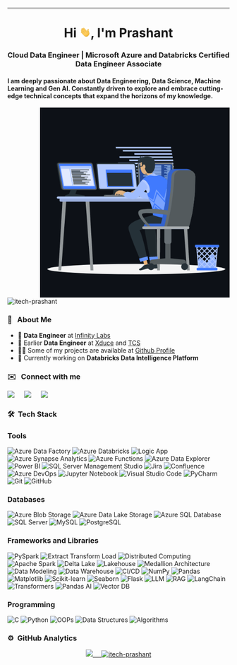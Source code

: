 
<hr>
<h1 align="center">Hi <img src="https://raw.githubusercontent.com/ABSphreak/ABSphreak/master/gifs/Hi.gif" width="25px">, I'm Prashant</h1>
<h3 align="center">Cloud Data Engineer | Microsoft Azure and Databricks Certified Data Engineer Associate</h3>
<h4>I am deeply passionate about Data Engineering, Data Science, Machine Learning and Gen AI. Constantly driven to explore and embrace cutting-edge technical concepts that expand the horizons of my knowledge.</h4>
<p><img align="right" height="430em" src="animation_500_kxa883sd.gif" alt="itech-prashant" /></p>

<p> <img src="https://komarev.com/ghpvc/?username=itech-prashant&label=Profile%20views&color=e89b17&style=flat" alt="itech-prashant" /> </p>

<!-- [![Badge](https://cp-logo.vercel.app/codechef/itech-prashant)](https://www.codechef.com/users/itech-prashant) -->

### 📖 &nbsp; About Me
- 🌱 **Data Engineer** at [Infinity Labs](https://www.infinitylabs.in)
- 🐍 Earlier **Data Engineer** at [Xduce](https://www.xduce.com) and [TCS](https://www.tcs.com)
- 👨‍💻 Some of my projects are available at [Github Profile](https://github.com/itech-prashant)
- 🧭 Currently working on **Databricks Data Intelligence Platform**
<!-- - 📝 I regularly write articles on [my blog](https://itech-prashant.blogspot.com/) -->
<!-- - 📄 Go through my portfolio on [my site](https://itech-prashant.in) -->
<!-- - 📄 Know about my experiences [on my resume](https://resume.io/r/itech-prashant) -->

### ✉️ &nbsp; Connect with me
<p align="left">
<a target="_blank" href="https://linkedin.com/in/itech-prashant"><img src="https://img.shields.io/badge/-LinkedIn-0077B5?style=for-the-badge&logo=Linkedin&logoColor=white"></img></a>
&emsp;
<a target="_blank" href="mailto:itech.prash@gmail.com"><img src="https://img.shields.io/badge/-Gmail-D14836?style=for-the-badge&logo=Gmail&logoColor=white"></img></a>
&emsp;
<a target="_blank" href="https://instagram.com/prashant_realist"><img src="https://img.shields.io/badge/-Instagram-de26b3?style=for-the-badge&logo=instagram&logoColor=white"></img></a>
&emsp;
</p>




### 🛠 &nbsp;Tech Stack

### Tools
![Azure Data Factory](https://img.shields.io/badge/-Azure%20Data%20Factory-05122A?style=flat&logo=azure)
![Azure Databricks](https://img.shields.io/badge/-Azure%20Databricks-05122A?style=flat&logo=azuredatabricks)
![Logic App](https://img.shields.io/badge/-Logic%20App-05122A?style=flat&logo=azurelogicapps)
![Azure Synapse Analytics](https://img.shields.io/badge/-Azure%20Synapse%20Analytics-05122A?style=flat&logo=azuresynapse)
![Azure Functions](https://img.shields.io/badge/-Azure%20Functions-05122A?style=flat&logo=azurefunctions)
![Azure Data Explorer](https://img.shields.io/badge/-Azure%20Data%20Explorer-05122A?style=flat&logo=azuredataexplorer)
![Power BI](https://img.shields.io/badge/-Power%20BI-05122A?style=flat&logo=powerbi)
![SQL Server Management Studio](https://img.shields.io/badge/-SQL%20Server%20Management%20Studio-05122A?style=flat&logo=microsoftsqlserver)
![Jira](https://img.shields.io/badge/-Jira-05122A?style=flat&logo=jira)
![Confluence](https://img.shields.io/badge/-Confluence-05122A?style=flat&logo=confluence)
![Azure DevOps](https://img.shields.io/badge/-Azure%20DevOps-05122A?style=flat&logo=azuredevops)
![Jupyter Notebook](https://img.shields.io/badge/-Jupyter%20Notebook-05122A?style=flat&logo=jupyter)
![Visual Studio Code](https://img.shields.io/badge/-Visual%20Studio%20Code-05122A?style=flat&logo=visualstudiocode)
![PyCharm](https://img.shields.io/badge/-PyCharm-05122A?style=flat&logo=pycharm)
![Git](https://img.shields.io/badge/-Git-05122A?style=flat&logo=git)
![GitHub](https://img.shields.io/badge/-GitHub-05122A?style=flat&logo=github)

### Databases
![Azure Blob Storage](https://img.shields.io/badge/-Azure%20Blob%20Storage-05122A?style=flat&logo=azureblobstorage)
![Azure Data Lake Storage](https://img.shields.io/badge/-Azure%20Data%20Lake%20Storage-05122A?style=flat&logo=azuredataexplorer)
![Azure SQL Database](https://img.shields.io/badge/-Azure%20SQL%20Database-05122A?style=flat&logo=azure)
![SQL Server](https://img.shields.io/badge/-SQL%20Server-05122A?style=flat&logo=microsoftsqlserver)
![MySQL](https://img.shields.io/badge/-MySQL-05122A?style=flat&logo=mysql)
![PostgreSQL](https://img.shields.io/badge/-PostgreSQL-05122A?style=flat&logo=postgresql)

### Frameworks and Libraries
![PySpark](https://img.shields.io/badge/-PySpark-05122A?style=flat&logo=apachepyspark)
![Extract Transform Load](https://img.shields.io/badge/-Extract%20Transform%20Load-05122A?style=flat&logo=apache)
![Distributed Computing](https://img.shields.io/badge/-Distributed%20Computing-05122A?style=flat&logo=apachehadoop)
![Apache Spark](https://img.shields.io/badge/-Apache%20Spark-05122A?style=flat&logo=apache)
![Delta Lake](https://img.shields.io/badge/-Delta%20Lake-05122A?style=flat&logo=delta)
![Lakehouse](https://img.shields.io/badge/-Lakehouse-05122A?style=flat&logo=azure)
![Medallion Architecture](https://img.shields.io/badge/-Medallion%20Architecture-05122A?style=flat&logo=azure)
![Data Modeling](https://img.shields.io/badge/-Data%20Modeling-05122A?style=flat&logo=tableau)
![Data Warehouse](https://img.shields.io/badge/-Data%20Warehouse-05122A?style=flat&logo=tableau)
![CI/CD](https://img.shields.io/badge/-CI%2FCD-05122A?style=flat&logo=git)
![NumPy](https://img.shields.io/badge/-NumPy-05122A?style=flat&logo=numpy)
![Pandas](https://img.shields.io/badge/-Pandas-05122A?style=flat&logo=pandas)
![Matplotlib](https://img.shields.io/badge/-Matplotlib-05122A?style=flat&logo=matplotlib)
![Scikit-learn](https://img.shields.io/badge/-Scikit-learn-05122A?style=flat&logo=scikit-learn)
![Seaborn](https://img.shields.io/badge/-Seaborn-05122A?style=flat&logo=seaborn)
![Flask](https://img.shields.io/badge/-Flask-05122A?style=flat&logo=flask)
![LLM](https://img.shields.io/badge/-LLM-05122A?style=flat&logo=python)
![RAG](https://img.shields.io/badge/-RAG-05122A?style=flat&logo=python)
![LangChain](https://img.shields.io/badge/-LangChain-05122A?style=flat&logo=python)
![Transformers](https://img.shields.io/badge/-Transformers-05122A?style=flat&logo=python)
![Pandas AI](https://img.shields.io/badge/-Pandas%20AI-05122A?style=flat&logo=pandas)
![Vector DB](https://img.shields.io/badge/-Vector%20DB-05122A?style=flat&logo=python)

### Programming
![C](https://img.shields.io/badge/-C-05122A?style=flat&logo=c)
![Python](https://img.shields.io/badge/-Python-05122A?style=flat&logo=python)
![OOPs](https://img.shields.io/badge/-OOPs-05122A?style=flat&logo=python)
![Data Structures](https://img.shields.io/badge/-Data%20Structures-05122A?style=flat&logo=python)
![Algorithms](https://img.shields.io/badge/-Algorithms-05122A?style=flat&logo=python)


<!-- - ![Python](https://img.shields.io/badge/-Python-05122A?style=flat&logo=python)&nbsp;
![Spark](https://img.shields.io/badge/-Spark-05122A?style=flat&logo=spark)&nbsp;
![Azure](https://img.shields.io/badge/-Azure-05122A?style=flat&logo=microsoft-azure&logoColor=4287f5)&nbsp;
![Tensorflow](https://img.shields.io/badge/-Tensorflow-05122A?style=flat&logo=tensorflow)\
![OpenCV](https://img.shields.io/badge/-OpenCV-05122A?style=flat&logo=opencv)&nbsp;
![SciKitLearn](https://img.shields.io/badge/-Sci--Kit_Learn-05122A?style=flat&logo=scikit-learn)&nbsp;
![Pandas](https://img.shields.io/badge/-Pandas-05122A?style=flat&logo=pandas)&nbsp;
![Numpy](https://img.shields.io/badge/-Numpy-05122A?style=flat&logo=numpy)&nbsp;
![LangChain](https://img.shields.io/badge/-LangChain-05122A?style=flat)&nbsp;
![RAG](https://img.shields.io/badge/-RAG-05122A?style=flat)&nbsp;-->

<!-- -[JavaScript](https://img.shields.io/badge/-JavaScript-05122A?style=flat&logo=javascript)&nbsp;
![OpenSearch](https://img.shields.io/badge/-OpenSearch-05122A?style=flat&logo=opensearch&logoColor=4287f5)&nbsp;
![Java](https://img.shields.io/badge/-Java-05122A?style=flat&logo=Java&logoColor=FFA518)&nbsp;
![C](https://img.shields.io/badge/-C-05122A?style=flat&logo=C&logoColor=A8B9CC)&nbsp;
![C++](https://img.shields.io/badge/-C++-05122A?style=flat&logo=C%2B%2B&logoColor=00599C)\
![React](https://img.shields.io/badge/-React-05122A?style=flat&logo=react)&nbsp;
![NodeJs](https://img.shields.io/badge/-NodeJs-05122A?style=flat&logo=node.js)
![Django](https://img.shields.io/badge/-Django-05122A?style=flat&logo=django&logoColor=white)&nbsp;
![Flask](https://img.shields.io/badge/-Flask-05122A?style=flat&logo=flask)&nbsp;
![Bootstrap](https://img.shields.io/badge/-Bootstrap-05122A?style=flat&logo=bootstrap&logoColor=563D7C)\
![HTML](https://img.shields.io/badge/-HTML-05122A?style=flat&logo=HTML5)&nbsp;
![CSS](https://img.shields.io/badge/-CSS-05122A?style=flat&logo=CSS3&logoColor=1572B6)&nbsp;
![Git](https://img.shields.io/badge/-Git-05122A?style=flat&logo=git)&nbsp;
![MongoDB](https://img.shields.io/badge/-Mongodb-05122A?style=flat&logo=mongodb&logoColor=green)&nbsp;
![PHP](https://img.shields.io/badge/-PHP-05122A?style=flat&logo=php)&nbsp;
![MySql](https://img.shields.io/badge/-MySql-05122A?style=flat&logo=mysql)\
![AWS](https://img.shields.io/badge/-AWS-05122A?style=flat&logo=amazon)&nbsp;
![Docker](https://img.shields.io/badge/-Docker-05122A?logo=docker&logoColor=4287f5)&nbsp;
![GitHub](https://img.shields.io/badge/-GitHub-05122A?style=flat&logo=github)&nbsp;
![Linux](https://img.shields.io/badge/-Linux-05122A?style=flat&logo=linux)&nbsp;
![Ubuntu](https://img.shields.io/badge/-Ubuntu-05122A?style=flat&logo=ubuntu)&nbsp;
![Selenium](https://img.shields.io/badge/-Selenium-05122A?style=flat&logo=selenium)&nbsp; -->



### ⚙️ &nbsp;GitHub Analytics

<p align="center">
<a href="https://github.com/itech-prashant">
  <img height="160em" src="https://github-readme-stats-eight-theta.vercel.app/api?username=itech-prashant&show_icons=true&theme=tokyonight&include_all_commits=true&count_private=true"/> &nbsp;&nbsp;&nbsp;
  <img height="160em" src="https://github-readme-streak-stats.herokuapp.com/?user=itech-prashant&theme=tokyonight" alt="itech-prashant" />
</a>
</p>
